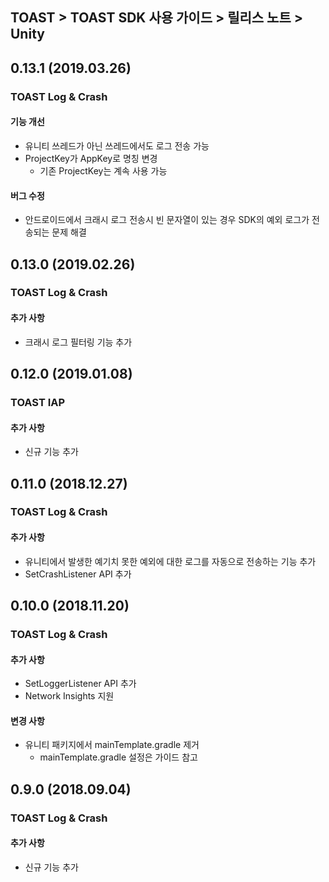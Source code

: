 ## TOAST > TOAST SDK 사용 가이드 > 릴리스 노트 > Unity

## 0.13.1 (2019.03.26)

### TOAST Log & Crash

#### 기능 개선

* 유니티 쓰레드가 아닌 쓰레드에서도 로그 전송 가능
* ProjectKey가 AppKey로 명칭 변경
    * 기존 ProjectKey는 계속 사용 가능

#### 버그 수정

* 안드로이드에서 크래시 로그 전송시 빈 문자열이 있는 경우 SDK의 예외 로그가 전송되는 문제 해결

## 0.13.0 (2019.02.26)

### TOAST Log & Crash

#### 추가 사항

* 크래시 로그 필터링 기능 추가

## 0.12.0 (2019.01.08)

### TOAST IAP

#### 추가 사항

* 신규 기능 추가

## 0.11.0 (2018.12.27)

### TOAST Log & Crash

#### 추가 사항

* 유니티에서 발생한 예기치 못한 예외에 대한 로그를 자동으로 전송하는 기능 추가
* SetCrashListener API 추가

## 0.10.0 (2018.11.20)

### TOAST Log & Crash

#### 추가 사항

* SetLoggerListener API 추가
* Network Insights 지원 

#### 변경 사항

* 유니티 패키지에서 mainTemplate.gradle 제거
    * mainTemplate.gradle 설정은 가이드 참고

## 0.9.0 (2018.09.04)

### TOAST Log & Crash

#### 추가 사항

* 신규 기능 추가